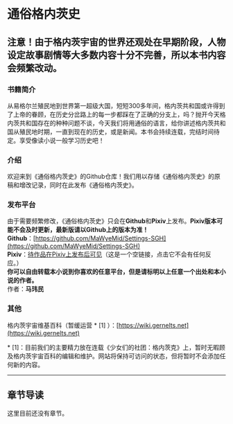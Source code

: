 # 通俗格内茨史
注意！由于格内茨宇宙的世界还观处在早期阶段，人物设定故事剧情等大多数内容十分不完善，所以本书内容会频繁改动。
---
### 书籍简介
从易格尔兰殖民地到世界第一超级大国，短短300多年间，格内茨共和国或许得到了上帝的眷顾，在历史分岔路上的每一步都踩在了正确的分支上，吗？抛开今天格内茨共和国存在的种种问题不谈，今天我们将用通俗的语言，给你讲述格内茨共和国从殖民地时期，一直到现在的历史，或是新闻。本书会持续连载，完结时间待定。享受像读小说一般学习历史吧！
### 介绍
欢迎来到《通俗格内茨史》的Github仓库！我们用以存储《通俗格内茨史》的原稿和增改记录，同时在此发布《通俗格内茨史》。
### 发布平台
由于需要频繁修改，《通俗格内茨史》只会在**Github**和**Pixiv**上发布。**Pixiv版本可能不会及时更新，最新版请以Github上的版本为准！**  
**Github**：[https://github.com/MaWyeMid/Settings-SGH](https://github.com/MaWyeMid/Settings-SGH)  
**Pixiv**：[待作品在Pixiv上发布后可见]()（这是一个空链接，点击它不会有任何反应。）  
**你可以自由转载本小说到你喜欢的任意平台，但是请标明以上任意一个出处和本小说的作者。**  
作者：**马玮民**  
### 其他
格内茨宇宙维基百科（暂缓运营 \* \[1\] ）：[https://wiki.gernelts.net](https://wiki.gernelts.net)  

\* \[1\]：目前我们的主要精力放在连载《少女们的社团：格内茨克》上，暂时无暇顾及格内茨宇宙百科的编辑和维护。网站将保持可访问的状态，但将暂时不会添加任何新的内容。

---
章节导读
---
这里目前还没有章节。